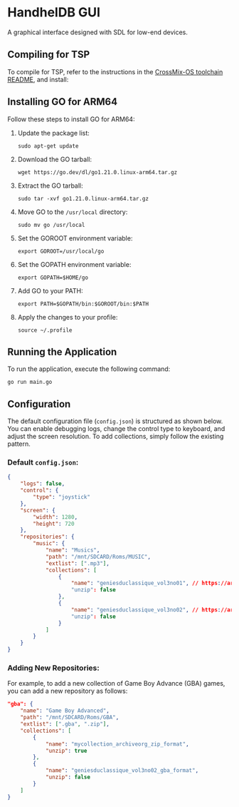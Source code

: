 # HandhelDB GUI  
A graphical interface designed with SDL for low-end devices.

## Compiling for TSP

To compile for TSP, refer to the instructions in the [CrossMix-OS toolchain README](https://github.com/cizia64/CrossMix-OS/blob/main/_assets/toolchain/README.md), and install:

## Installing GO for ARM64

Follow these steps to install GO for ARM64:

1. Update the package list:
   ```
   sudo apt-get update
   ```

2. Download the GO tarball:
   ```
   wget https://go.dev/dl/go1.21.0.linux-arm64.tar.gz
   ```

3. Extract the GO tarball:
   ```
   sudo tar -xvf go1.21.0.linux-arm64.tar.gz
   ```

4. Move GO to the `/usr/local` directory:
   ```
   sudo mv go /usr/local
   ```

5. Set the GOROOT environment variable:
   ```
   export GOROOT=/usr/local/go
   ```

6. Set the GOPATH environment variable:
   ```
   export GOPATH=$HOME/go
   ```

7. Add GO to your PATH:
   ```
   export PATH=$GOPATH/bin:$GOROOT/bin:$PATH
   ```

8. Apply the changes to your profile:
   ```
   source ~/.profile
   ```

## Running the Application

To run the application, execute the following command:

```
go run main.go
```

## Configuration

The default configuration file (`config.json`) is structured as shown below. You can enable debugging logs, change the control type to keyboard, and adjust the screen resolution. To add collections, simply follow the existing pattern.

### Default `config.json`:

```json
{
    "logs": false,
    "control": {
        "type": "joystick"
    },
    "screen": {
        "width": 1280,
        "height": 720
    },
    "repositories": {
        "music": {
            "name": "Musics",
            "path": "/mnt/SDCARD/Roms/MUSIC",
            "extlist": [".mp3"],
            "collections": [
                {
                    "name": "geniesduclassique_vol3no01", // https://archive.org/details/geniesduclassique_vol3no01
                    "unzip": false
                },
                {
                    "name": "geniesduclassique_vol3no02", // https://archive.org/details/geniesduclassique_vol3no02
                    "unzip": false
                }
            ]
        }
    }
}
```

### Adding New Repositories:

For example, to add a new collection of Game Boy Advance (GBA) games, you can add a new repository as follows:

```json
"gba": {
    "name": "Game Boy Advanced",
    "path": "/mnt/SDCARD/Roms/GBA",
    "extlist": [".gba", ".zip"],
    "collections": [
        {
            "name": "mycollection_archiveorg_zip_format",
            "unzip": true
        },
        {
            "name": "geniesduclassique_vol3no02_gba_format",
            "unzip": false
        }
    ]
}
```
